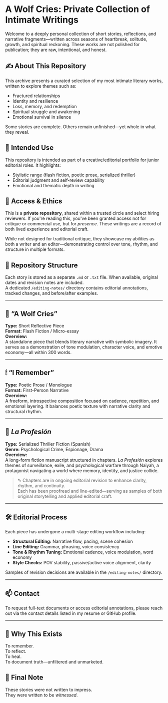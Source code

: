 # A Wolf Cries: Private Collection of Intimate Writings

Welcome to a deeply personal collection of short stories, reflections, and narrative fragments—written across seasons of heartbreak, solitude, growth, and spiritual reckoning. These works are not polished for publication; they are raw, intentional, and honest.

## ✍️ About This Repository

This archive presents a curated selection of my most intimate literary works, written to explore themes such as:

- Fractured relationships  
- Identity and resilience  
- Loss, memory, and redemption  
- Spiritual struggle and awakening  
- Emotional survival in silence  

Some stories are complete. Others remain unfinished—yet whole in what they reveal.

## 🎯 Intended Use

This repository is intended as part of a creative/editorial portfolio for junior editorial roles. It highlights:

- Stylistic range (flash fiction, poetic prose, serialized thriller)  
- Editorial judgment and self-review capability  
- Emotional and thematic depth in writing  

## 🔐 Access & Ethics

This is a **private repository**, shared within a trusted circle and select hiring reviewers. If you're reading this, you've been granted access not for critique or commercial use, but for *presence*. These writings are a record of both lived experience and editorial craft.

While not designed for traditional critique, they showcase my abilities as both a writer and an editor—demonstrating control over tone, rhythm, and structure in multiple formats.

## 📂 Repository Structure

Each story is stored as a separate `.md` or `.txt` file. When available, original dates and revision notes are included.  
A dedicated `/editing-notes/` directory contains editorial annotations, tracked changes, and before/after examples.

---

## 🐺 “A Wolf Cries”  
**Type:** Short Reflective Piece  
**Format:** Flash Fiction / Micro-essay  
**Overview:**  
A standalone piece that blends literary narrative with symbolic imagery. It serves as a demonstration of tone modulation, character voice, and emotive economy—all within 300 words.

---

## 🕯 “I Remember”  
**Type:** Poetic Prose / Monologue  
**Format:** First-Person Narrative  
**Overview:**  
A freeform, introspective composition focused on cadence, repetition, and emotional layering. It balances poetic texture with narrative clarity and structural rhythm.

---

## 📘 _La Profesión_  
**Type:** Serialized Thriller Fiction (Spanish)  
**Genre:** Psychological Crime, Espionage, Drama  
**Overview:**  
A long-form fiction manuscript structured in chapters. _La Profesión_ explores themes of surveillance, exile, and psychological warfare through Naiyah, a protagonist navigating a world where memory, identity, and justice collide.

> ✎ Chapters are in ongoing editorial revision to enhance clarity, rhythm, and continuity.  
> Each has been proofread and line-edited—serving as samples of both original storytelling and applied editorial craft.

---

## 🛠️ Editorial Process

Each piece has undergone a multi-stage editing workflow including:

- **Structural Editing:** Narrative flow, pacing, scene cohesion  
- **Line Editing:** Grammar, phrasing, voice consistency  
- **Tone & Rhythm Tuning:** Emotional cadence, voice modulation, word economy  
- **Style Checks:** POV stability, passive/active voice alignment, clarity  

Samples of revision decisions are available in the `/editing-notes/` directory.

---

## 📫 Contact

To request full-text documents or access editorial annotations, please reach out via the contact details listed in my resume or GitHub profile.

---

## 🌿 Why This Exists

To remember.  
To reflect.  
To heal.  
To document truth—unfiltered and unmarketed.

## 🙏 Final Note

These stories were not written to impress.  
They were written to be *witnessed*.
